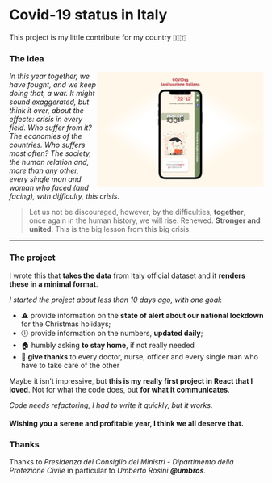# Covid-19 status in Italy
This project is my little contribute for my country 🇮🇹

### The idea
<img src="/mockup.jpeg" align="right" alt="mockup-covid19-italy" width="330" />

*In this year together, we have fought, and we keep doing that, a war. It might sound exaggerated, but think it over, about the effects: crisis in every field. Who suffer from it? The economies of the countries. Who suffers most often? The society, the human relation and, more than any other, every single man and woman who faced (and facing), with difficulty, this crisis.*

> Let us not be discouraged, however, by the difficulties, **together**, once again in the human history, we will rise.
Renewed. **Stronger and united**. This is the big lesson from this big crisis.

<hr />

### The project
I wrote this that **takes the data** from Italy official dataset and it **renders these in a minimal format**.

*I started the project about less than 10 days ago, with one goal*:
- ⚠️ provide information on the **state of alert about our national lockdown** for the Christmas holidays;
- 🕕 provide information on the numbers, **updated daily**;
- 🏠 humbly asking **to stay home**, if not really needed
- 🙏 **give thanks** to every doctor, nurse, officer and every single man who have to take care of the other

Maybe it isn't impressive, but **this is my really first project in React that I loved**. Not for what the code does, but **for what it communicates**.

<em>Code needs refactoring, I had to write it quickly, but it works.</em>

#### Wishing you a serene and profitable year, I think we all deserve that.

### Thanks
Thanks to <em>Presidenza del Consiglio dei Ministri - Dipartimento della Protezione Civile</em> in particular to <em>Umberto Rosini<em> <strong>@umbros</strong>.
